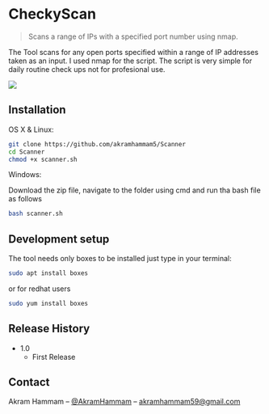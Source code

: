 # CheckyScan
> Scans a range of IPs with a specified port number using nmap.


The Tool scans for any open ports specified within a range of IP addresses taken as an input. I used nmap for the script. The script is very simple for daily routine check ups not for profesional use. 

![](header.png)

## Installation

OS X & Linux:

```sh
git clone https://github.com/akramhammam5/Scanner
cd Scanner
chmod +x scanner.sh
```

Windows:

Download the zip file, navigate to the folder using cmd and run tha bash file as follows

```sh
bash scanner.sh
```

## Development setup

The tool needs only boxes to be installed just type in your terminal: 

```sh
sudo apt install boxes
```
or for redhat users
```sh
sudo yum install boxes
```


## Release History

* 1.0
    * First Release

## Contact

Akram Hammam – [@AkramHammam](https://twitter.com/dbader_org) – akramhammam59@gmail.com



 
